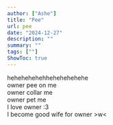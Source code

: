 ```yaml
---
author: ["Ashe"]
title: "Pee"
url: pee
date: "2024-12-27"
description: ""
summary: ""
tags: [""]
ShowToc: true
---
```

hehehehehehhehehehehehe  
owner pee on me  
owner collar me  
owner pet me  
I love owner :3  
I become good wife for owner >w<

